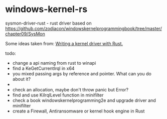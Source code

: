 # windows-kernel-rs

sysmon-driver-rust - rust driver based on https://github.com/zodiacon/windowskernelprogrammingbook/tree/master/chapter09/SysMon 

Some ideas taken from:  [Writing a kernel driver with Rust.](https://not-matthias.github.io/kernel-driver-with-rust/)

todo: 
- change a api naming from rust to winapi
- find a KeGetCurrentIrql in x64
- you mixed passing args by reference and pointer. What can you do about it?
- 
- check an allocation, maybe don't throw panic but Error?
- find and use KiIrqlLevel function in minifilter
- check a book windowskernelprogramming2e and upgrade driver and minifilter
- create a Firewall, Antiransomware or kernel hook engine in Rust